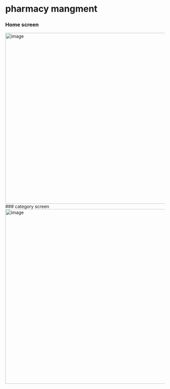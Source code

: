 # pharmacy mangment

### Home screen 
<img width="864" height="539" alt="image" src="https://github.com/user-attachments/assets/56635d42-b2f9-453d-bb95-e78ad01e5433" />
### category screen
<img width="852" height="551" alt="image" src="https://github.com/user-attachments/assets/315f19ba-9bf6-4480-a32b-120aaa58eb26" />

